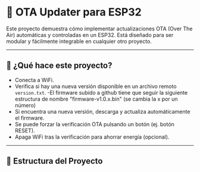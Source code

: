 # 🔄 OTA Updater para ESP32

Este proyecto demuestra cómo implementar actualizaciones OTA (Over The Air) automáticas y controladas en un ESP32. Está diseñado para ser modular y 
fácilmente integrable en cualquier otro proyecto.

---

## 🚀 ¿Qué hace este proyecto?

- Conecta a WiFi.
- Verifica si hay una nueva versión disponible en un archivo remoto `version.txt`. 
-El firmware subido a github tiene que seguir la siguiente estructura de nombre "firmware-v1.0.x.bin" (se cambia la x por un número)
- Si encuentra una nueva versión, descarga y actualiza automáticamente el firmware.
- Se puede forzar la verificación OTA pulsando un botón (ej. botón RESET).
- Apaga WiFi tras la verificación para ahorrar energía (opcional).

---

## 📁 Estructura del Proyecto

